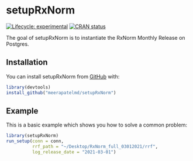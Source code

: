 
<!-- README.md is generated from README.Rmd. Please edit that file -->

# setupRxNorm

<!-- badges: start -->

[![Lifecycle:
experimental](https://img.shields.io/badge/lifecycle-experimental-orange.svg)](https://lifecycle.r-lib.org/articles/stages.html#experimental)
[![CRAN
status](https://www.r-pkg.org/badges/version/setupRxNorm)](https://CRAN.R-project.org/package=setupRxNorm)
<!-- badges: end -->

The goal of setupRxNorm is to instantiate the RxNorm Monthly Release on
Postgres.

## Installation

You can install setupRxNorm from [GitHub](https://GitHub.com) with:

``` r
library(devtools)
install_github("meerapatelmd/setupRxNorm")
```

## Example

This is a basic example which shows you how to solve a common problem:

``` r
library(setupRxNorm)
run_setup(conn = conn, 
          rrf_path = "~/Desktop/RxNorm_full_03012021/rrf", 
          log_release_date = "2021-03-01")
```
